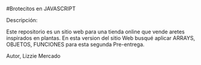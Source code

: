 #Brotecitos en JAVASCRIPT

Descripción:

Este repositorio es un sitio web para una tienda online que vende aretes inspirados en plantas. En esta version del sitio Web busqué aplicar ARRAYS, OBJETOS, FUNCIONES para esta segunda Pre-entrega.

Autor, Lizzie Mercado

